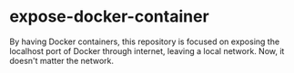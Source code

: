 # expose-docker-container
By having Docker containers, this repository is focused on exposing the localhost port of Docker through internet, leaving a local network. Now, it doesn't matter the network.
